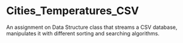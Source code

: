 # Cities_Temperatures_CSV
An assignment on Data Structure class that streams a CSV database, manipulates it with different sorting and searching algorithms.
